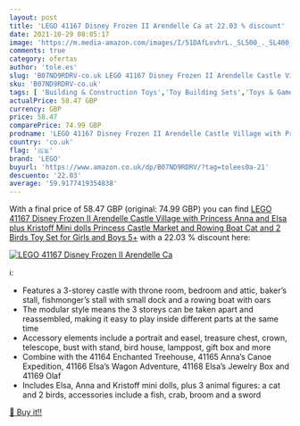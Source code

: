 ```yaml
---
layout: post
title: 'LEGO 41167 Disney Frozen II Arendelle Ca at 22.03 % discount'
date: 2021-10-29 08:05:17
image: 'https://m.media-amazon.com/images/I/51DAfLovhrL._SL500_._SL400_.jpg'
comments: true
category: ofertas
author: 'tole.es'
slug: 'B07ND9RDRV-co.uk LEGO 41167 Disney Frozen II Arendelle Castle Village...'
sku: 'B07ND9RDRV-co.uk'
tags: [ 'Building & Construction Toys','Toy Building Sets','Toys & Games','Toys Store','lego', ]
actualPrice: 58.47 GBP
currency: GBP
price: 58.47
comparePrice: 74.99 GBP
prodname: 'LEGO 41167 Disney Frozen II Arendelle Castle Village with Princess  Anna and Elsa plus Kristoff Mini dolls  Princess  Castle  Market and Rowing Boat  Cat and 2 Birds  Toy Set for Girls and Boys 5+'
country: 'co.uk'
flag: '🇬🇧'
brand: 'LEGO'
buyurl: 'https://www.amazon.co.uk/dp/B07ND9RDRV/?tag=tolees0a-21'
descuento: '22.03'
average: '59.9177419354838'
---
```


With a final price of 58.47 GBP (original: 74.99 GBP) you can find [LEGO 41167 Disney Frozen II Arendelle Castle Village with Princess  Anna and Elsa plus Kristoff Mini dolls  Princess  Castle  Market and Rowing Boat  Cat and 2 Birds  Toy Set for Girls and Boys 5+](https://www.amazon.co.uk/dp/B07ND9RDRV/?tag=tolees0a-21) with a  22.03 % discount here:

[![LEGO 41167 Disney Frozen II Arendelle Ca](https://m.media-amazon.com/images/I/51DAfLovhrL._SL500_._SL400_.jpg)](https://www.amazon.co.uk/dp/B07ND9RDRV/?tag=tolees0a-21)

ℹ️:

- Features a 3-storey castle with throne room, bedroom and attic, baker’s stall, fishmonger’s stall with small dock and a rowing boat with oars
- The modular style means the 3 storeys can be taken apart and reassembled, making it easy to play inside different parts at the same time
- Accessory elements include a portrait and easel, treasure chest, crown, telescope, bust with stand, bird house, lamppost, gift box and more
- Combine with the 41164 Enchanted Treehouse, 41165 Anna’s Canoe Expedition, 41166 Elsa’s Wagon Adventure, 41168 Elsa’s Jewelry Box and 41169 Olaf
- Includes Elsa, Anna and Kristoff mini dolls, plus 3 animal figures: a cat and 2 birds, accessories include a fish, crab, broom and a sword

[🛒 Buy it!!](https://www.amazon.co.uk/dp/B07ND9RDRV/?tag=tolees0a-21)
